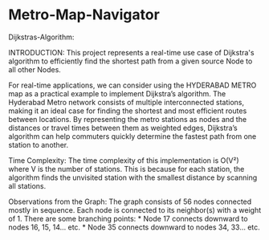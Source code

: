 # Metro-Map-Navigator

Dijkstras-Algorithm:

INTRODUCTION: 
This project represents a real-time use case of Dijkstra's algorithm to efficiently find the shortest path from a given source Node to all other Nodes.  

For real-time applications, we can consider using the HYDERABAD METRO map as a practical example to implement Dijkstra’s algorithm. The Hyderabad Metro network consists of multiple interconnected stations, making it an ideal case for finding the shortest and most efficient routes between locations. By representing the metro stations as nodes and the distances or travel times between them as weighted edges, Dijkstra’s algorithm can help commuters quickly determine the fastest path from one station to another.

Time Complexity: 
The time complexity of this implementation is O(V²) where V is the number of stations. This is because for each station, the algorithm finds the unvisited station with the smallest distance by scanning all stations.

Observations from the Graph:
The graph consists of 56 nodes connected mostly in sequence.
Each node is connected to its neighbor(s) with a weight of 1.
There are some branching points:
    * Node 17 connects downward to nodes 16, 15, 14… etc.
    * Node 35 connects downward to nodes 34, 33… etc.
